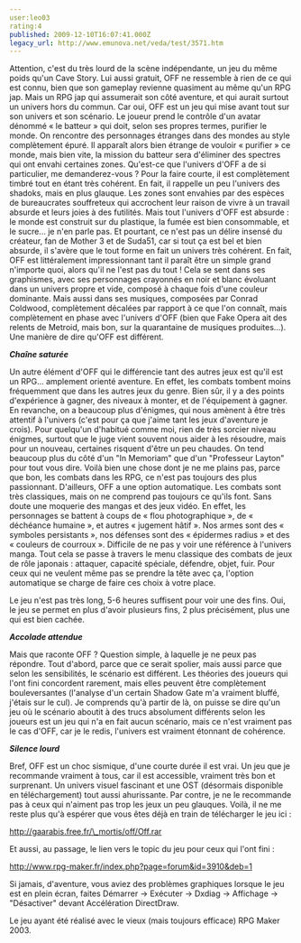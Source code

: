 ```yaml
---
user:leo03
rating:4
published: 2009-12-10T16:07:41.000Z
legacy_url: http://www.emunova.net/veda/test/3571.htm
---
```

Attention, c'est du très lourd de la scène indépendante, un jeu du même poids qu'un Cave Story. Lui aussi gratuit, OFF ne ressemble à rien de ce qui est connu, bien que son gameplay revienne quasiment au même qu'un RPG jap. Mais un RPG jap qui assumerait son côté aventure, et qui aurait surtout un univers hors du commun. Car oui, OFF est un jeu qui mise avant tout sur son univers et son scénario. Le joueur prend le contrôle d'un avatar dénommé « le batteur » qui doit, selon ses propres termes, purifier le monde. On rencontre des personnages étranges dans des mondes au style complètement épuré. Il apparaît alors bien étrange de vouloir « purifier » ce monde, mais bien vite, la mission du batteur sera d'éliminer des spectres qui ont envahi certaines zones. Qu'est-ce que l'univers d'OFF a de si particulier, me demanderez-vous ? Pour la faire courte, il est complètement timbré tout en étant très cohérent. En fait, il rappelle un peu l'univers des shadoks, mais en plus glauque. Les zones sont envahies par des espèces de bureaucrates souffreteux qui accrochent leur raison de vivre à un travail absurde et leurs joies à des futilités. Mais tout l'univers d'OFF est absurde : le monde est construit sur du plastique, la fumée est bien consommable, et le sucre... je n'en parle pas. Et pourtant, ce n'est pas un délire insensé du créateur, fan de Mother 3 et de Suda51, car si tout ça est bel et bien absurde, il s'avère que le tout forme en fait un univers très cohérent. En fait, OFF est littéralement impressionnant tant il paraît être un simple grand n'importe quoi, alors qu'il ne l'est pas du tout ! Cela se sent dans ses graphismes, avec ses personnages crayonnés en noir et blanc évoluant dans un univers propre et vide, composé à chaque fois d'une couleur dominante. Mais aussi dans ses musiques, composées par Conrad Coldwood, complètement décalées par rapport à ce que l'on connaît, mais complètement en phase avec l'univers d'OFF (bien que Fake Opera ait des relents de Metroid, mais bon, sur la quarantaine de musiques produites...). Une manière de dire qu'OFF est différent.  

  

_**Chaîne saturée**_  

  

Un autre élément d'OFF qui le différencie tant des autres jeux est qu'il est un RPG... amplement orienté aventure. En effet, les combats tombent moins fréquemment que dans les autres jeux du genre. Bien sûr, il y a des points d'expérience à gagner, des niveaux à monter, et de l'équipement à gagner. En revanche, on a beaucoup plus d'énigmes, qui nous amènent à être très attentif à l'univers (c'est pour ça que j'aime tant les jeux d'aventure je crois). Pour quelqu'un d'habitué comme moi, rien de très sorcier niveau énigmes, surtout que le juge vient souvent nous aider à les résoudre, mais pour un nouveau, certaines risquent d'être un peu chaudes. On tend beaucoup plus du côté d'un "In Memoriam" que d'un "Professeur Layton" pour tout vous dire. Voilà bien une chose dont je ne me plains pas, parce que bon, les combats dans les RPG, ce n'est pas toujours des plus passionnant. D'ailleurs, OFF a une option automatique. Les combats sont très classiques, mais on ne comprend pas toujours ce qu'ils font. Sans doute une moquerie des mangas et des jeux vidéo. En effet, les personnages se battent à coups de « flou photographique », de « déchéance humaine », et autres « jugement hâtif ». Nos armes sont des « symboles persistants », nos défenses sont des « épidermes radius » et des « couleurs de courroux ». Difficile de ne pas y voir une référence à l'univers manga. Tout cela se passe à travers le menu classique des combats de jeux de rôle japonais : attaquer, capacité spéciale, défendre, objet, fuir. Pour ceux qui ne veulent même pas se prendre la tête avec ça, l'option automatique se charge de faire ces choix à votre place.  

  

Le jeu n'est pas très long, 5-6 heures suffisent pour voir une des fins. Oui, le jeu se permet en plus d'avoir plusieurs fins, 2 plus précisément, plus une qui est bien cachée.  

  

_**Accolade attendue**_  

  

Mais que raconte OFF ? Question simple, à laquelle je ne peux pas répondre. Tout d'abord, parce que ce serait spolier, mais aussi parce que selon les sensibilités, le scénario est différent. Les théories des joueurs qui l'ont fini concordent rarement, mais elles peuvent être complètement bouleversantes (l'analyse d'un certain Shadow Gate m'a vraiment bluffé, j'étais sur le cul). Je comprends qu'à partir de là, on puisse se dire qu'un jeu où le scénario aboutit à des trucs absolument différents selon les joueurs est un jeu qui n'a en fait aucun scénario, mais ce n'est vraiment pas le cas d'OFF, car je le redis, l'univers est vraiment étonnant de cohérence.  

  

_**Silence lourd**_  

  

Bref, OFF est un choc sismique, d'une courte durée il est vrai. Un jeu que je recommande vraiment à tous, car il est accessible, vraiment très bon et surprenant. Un univers visuel fascinant et une OST (désormais disponible en téléchargement) tout aussi ahurissante. Par contre, je ne le recommande pas à ceux qui n'aiment pas trop les jeux un peu glauques. Voilà, il ne me reste plus qu'à espérer que vous êtes déjà en train de télécharger le jeu ici :  

http://gaarabis.free.fr/\_mortis/off/Off.rar  

  

Et aussi, au passage, le lien vers le topic du jeu pour ceux qui l'ont fini :  

http://www.rpg-maker.fr/index.php?page=forum&id=3910&deb=1  

  

Si jamais, d'aventure, vous aviez des problèmes graphiques lorsque le jeu est en plein écran, faites Démarrer -\> Exécuter -\> Dxdiag -\> Affichage -\> "Désactiver" devant Accélération DirectDraw.  

  

Le jeu ayant été réalisé avec le vieux (mais toujours efficace) RPG Maker 2003\.